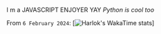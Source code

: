 I m a JAVASCRIPT ENJOYER YAY 
*Python is cool too*

From `6 February 2024`:
[![Harlok's WakaTime stats](https://github-readme-stats.vercel.app/api/wakatime?username=MaitreGEEK)]
